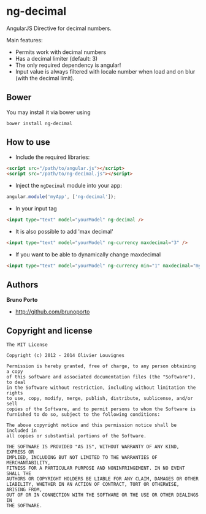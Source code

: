 ng-decimal
==========

AngularJS Directive for decimal numbers.

Main features:

* Permits work with decimal numbers
* Has a decimal limiter  (default: 3)
* The only required dependency is angular!
* Input value is always filtered with locale number when load and on blur (with the decimal limit).

## Bower

You may install it via bower using

`bower install ng-decimal`

## How to use


+ Include the required libraries:

>
``` html
<script src="/path/to/angular.js"></script>
<script src="/path/to/ng-decimal.js"></script>
```

+ Inject the `ngDecimal` module into your app:

>
``` JavaScript
angular.module('myApp', ['ng-decimal']);
```

+ In your input tag

>
``` html
<input type="text" model="yourModel" ng-decimal />
```

+ It is also possible to add 'max decimal'

>
``` html
<input type="text" model="yourModel" ng-currency maxdecimal="3" />
```

+ If you want to be able to dynamically change maxdecimal

>
``` html
<input type="text" model="yourModel" ng-currency min="1" maxdecimal="my_scope_variable" />
```

## Authors

**Bruno Porto**

+ http://github.com/brunoporto


## Copyright and license

	The MIT License

	Copyright (c) 2012 - 2014 Olivier Louvignes

	Permission is hereby granted, free of charge, to any person obtaining a copy
	of this software and associated documentation files (the "Software"), to deal
	in the Software without restriction, including without limitation the rights
	to use, copy, modify, merge, publish, distribute, sublicense, and/or sell
	copies of the Software, and to permit persons to whom the Software is
	furnished to do so, subject to the following conditions:

	The above copyright notice and this permission notice shall be included in
	all copies or substantial portions of the Software.

	THE SOFTWARE IS PROVIDED "AS IS", WITHOUT WARRANTY OF ANY KIND, EXPRESS OR
	IMPLIED, INCLUDING BUT NOT LIMITED TO THE WARRANTIES OF MERCHANTABILITY,
	FITNESS FOR A PARTICULAR PURPOSE AND NONINFRINGEMENT. IN NO EVENT SHALL THE
	AUTHORS OR COPYRIGHT HOLDERS BE LIABLE FOR ANY CLAIM, DAMAGES OR OTHER
	LIABILITY, WHETHER IN AN ACTION OF CONTRACT, TORT OR OTHERWISE, ARISING FROM,
	OUT OF OR IN CONNECTION WITH THE SOFTWARE OR THE USE OR OTHER DEALINGS IN
	THE SOFTWARE.
